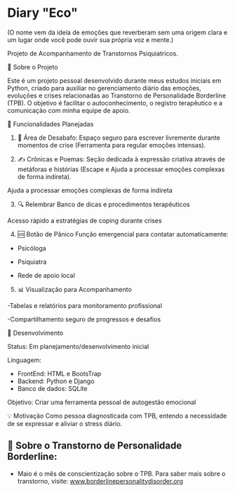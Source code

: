 # Diary "Eco"
(O nome vem da ideia de emoções que reverberam sem uma origem clara e um lugar onde você pode ouvir sua própria voz e mente.)

Projeto de Acompanhamento de Transtornos Psiquiatricos.

📌 Sobre o Projeto

Este é um projeto pessoal desenvolvido durante meus estudos iniciais em Python, criado para auxiliar no gerenciamento diário das emoções, evoluções e crises relacionadas ao Transtorno de Personalidade Borderline (TPB). O objetivo é facilitar o autoconhecimento, o registro terapêutico e a comunicação com minha equipe de apoio.

🌟 Funcionalidades Planejadas
1. 📝 Área de Desabafo:
Espaço seguro para escrever livremente durante momentos de crise (Ferramenta para regular emoções intensas).

2. ✍️ Crônicas e Poemas:
Seção dedicada à expressão criativa através de metáforas e histórias (Escape e Ajuda a processar emoções complexas de forma indireta).

Ajuda a processar emoções complexas de forma indireta

3. 🔍 Relembrar
Banco de dicas e procedimentos terapêuticos

Acesso rápido a estratégias de coping durante crises

4. 🆘 Botão de Pânico
Função emergencial para contatar automaticamente:

- Psicóloga

- Psiquiatra

- Rede de apoio local

5. 📊 Visualização para Acompanhamento

-Tabelas e relatórios para monitoramento profissional

-Compartilhamento seguro de progressos e desafios

🚀 Desenvolvimento

Status: Em planejamento/desenvolvimento inicial

Linguagem:
- FrontEnd: HTML e BootsTrap
- Backend: Python e Django
- Banco de dados: SQLite

Objetivo: Criar uma ferramenta pessoal de autogestão emocional

💡 Motivação
Como pessoa diagnosticada com TPB, entendo a necessidade de se expressar e aliviar o stress diário.

## 🧠 Sobre o Transtorno de Personalidade Borderline:
- Maio é o mês de conscientização sobre o TPB. Para saber mais sobre o transtorno, visite:
www.borderlinepersonalitydisorder.org

